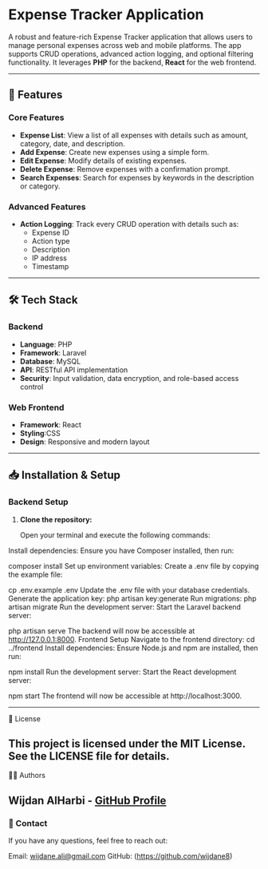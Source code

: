 # Expense Tracker Application

A robust and feature-rich Expense Tracker application that allows users to manage personal expenses across web and mobile platforms. The app supports CRUD operations, advanced action logging, and optional filtering functionality. It leverages **PHP** for the backend, **React** for the web frontend.

---

## 🌟 Features

### Core Features
- **Expense List**: View a list of all expenses with details such as amount, category, date, and description. 
- **Add Expense**: Create new expenses using a simple form.
- **Edit Expense**: Modify details of existing expenses.
- **Delete Expense**: Remove expenses with a confirmation prompt.
- **Search Expenses**: Search for expenses by keywords in the description or category.

### Advanced Features
- **Action Logging**: Track every CRUD operation with details such as:
  - Expense ID
  - Action type
  - Description
  - IP address
  - Timestamp

---

## 🛠️ Tech Stack

### Backend
- **Language**: PHP
- **Framework**: Laravel
- **Database**: MySQL
- **API**: RESTful API implementation
- **Security**: Input validation, data encryption, and role-based access control

### Web Frontend
- **Framework**: React
- **Styling**:CSS
- **Design**: Responsive and modern layout

---

## 📥 Installation & Setup

### Backend Setup

1. **Clone the repository:**

   Open your terminal and execute the following commands:
   
Install dependencies:
Ensure you have Composer installed, then run:

composer install
Set up environment variables:
Create a .env file by copying the example file:

cp .env.example .env
Update the .env file with your database credentials.
Generate the application key:
php artisan key:generate
Run migrations:
php artisan migrate
Run the development server:
Start the Laravel backend server:

php artisan serve
The backend will now be accessible at http://127.0.0.1:8000.
Frontend Setup
Navigate to the frontend directory:
cd ../frontend
Install dependencies:
Ensure Node.js and npm are installed, then run:

npm install
Run the development server:
Start the React development server:

npm start
The frontend will now be accessible at http://localhost:3000.

---
📜 License

This project is licensed under the MIT License. See the LICENSE file for details.
---
🧑‍💻 Authors

Wijdan AlHarbi - [GitHub Profile](https://github.com/wijdane8)
---
### 📧 Contact

If you have any questions, feel free to reach out:

Email: wijdane.ali@gmail.com
GitHub: (https://github.com/wijdane8)
